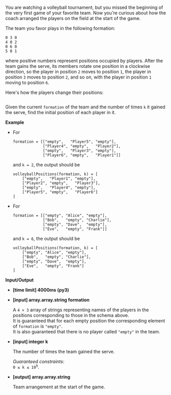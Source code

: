 <div class="markdown"><p>You are watching a volleyball tournament, but you missed the beginning of the very first game of your favorite team. Now you're curious about how the coach arranged the players on the field at the start of the game.</p>
<p>The team you favor plays in the following formation:</p>
<pre><code>0 3 0
4 0 2
0 6 0
5 0 1
</code></pre>
<p>where positive numbers represent positions occupied by players. After the team gains the serve, its members rotate one position in a clockwise direction, so the player in position <code>2</code> moves to position <code>1</code>, the player in position <code>3</code> moves to position <code>2</code>, and so on, with the player in position <code>1</code> moving to position <code>6</code>.</p>
<p>Here's how the players change their positions:</p>
<p><img src="https://codefightsuserpics.s3.amazonaws.com/tasks/volleyballPositions/img/example.png?_tm=1491409891893" alt=""></p>
<p>Given the current <code>formation</code> of the team and the number of times <code>k</code> it gained the serve, find the initial position of each player in it.</p>
<p><strong>Example</strong></p>
<ul>
<li>
<p>For</p>
<pre><code>formation = [["empty",   "Player5", "empty"],
             ["Player4", "empty",   "Player2"],
             ["empty",   "Player3", "empty"],
             ["Player6", "empty",   "Player1"]]
</code></pre>
<p>and <code>k = 2</code>, the output should be</p>
<pre><code>volleyballPositions(formation, k) = [
    ["empty",   "Player1", "empty"],
    ["Player2", "empty",   "Player3"],
    ["empty",   "Player4", "empty"],
    ["Player5", "empty",   "Player6"]
]
</code></pre>
</li>
<li>
<p>For</p>
<pre><code>formation = [["empty", "Alice", "empty"],
             ["Bob",   "empty", "Charlie"],
             ["empty", "Dave",  "empty"],
             ["Eve",   "empty", "Frank"]]
</code></pre>
<p>and <code>k = 6</code>, the output should be</p>
<pre><code>volleyballPositions(formation, k) = [
    ["empty", "Alice", "empty"],
    ["Bob",   "empty", "Charlie"],
    ["empty", "Dave",  "empty"],
    ["Eve",   "empty", "Frank"]
]
</code></pre>
</li>
</ul>
<p><strong>Input/Output</strong></p>
<ul>
<li><strong>[time limit] 4000ms (py3)</strong></li>
</ul>
<ul>
<li>
<p><strong>[input] array.array.string formation</strong></p>
<p>A <code>4 × 3</code> array of strings representing names of the players in the positions corresponding to those in the schema above.<br>
It is guaranteed that for each empty position the corresponding element of <code>formation</code> is <code>"empty"</code>.<br>
It is also guaranteed that there is no player called <code>"empty"</code> in the team.</p>
</li>
<li>
<p><strong>[input] integer k</strong></p>
<p>The number of times the team gained the serve.</p>
<p><em>Guaranteed constraints:</em><br>
<code>0 ≤ k ≤ 10<sup>9</sup></code>.</p>
</li>
<li>
<p><strong>[output] array.array.string</strong></p>
<p>Team arrangement at the start of the game.</p>
</li>
</ul>
</div>